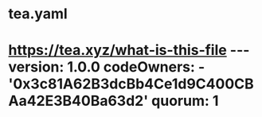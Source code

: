 # tea.yaml
# https://tea.xyz/what-is-this-file --- version: 1.0.0 codeOwners:   - '0x3c81A62B3dcBb4Ce1d9C400CBAa42E3B40Ba63d2' quorum: 1
